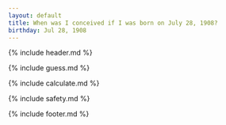 ```yaml
---
layout: default
title: When was I conceived if I was born on July 28, 1908?
birthday: Jul 28, 1908
---
```


{% include header.md %}

{% include guess.md %}

{% include calculate.md %}

{% include safety.md %}

{% include footer.md %}



